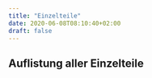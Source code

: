 ```yaml
---
title: "Einzelteile"
date: 2020-06-08T08:10:40+02:00
draft: false
---
```


## Auflistung aller Einzelteile

